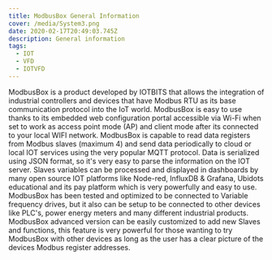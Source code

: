 ```yaml
---
title: ModbusBox General Information
cover: /media/System3.png
date: 2020-02-17T20:49:03.745Z
description: General information
tags:
  - IOT
  - VFD
  - IOTVFD
---
```

ModbusBox is a product developed by IOTBITS that allows the integration of industrial  controllers and devices that have   Modbus RTU as its base communication protocol into the IoT world. ModbusBox is easy to use thanks to its embedded web configuration portal accessible via Wi-Fi when set to work as  access point mode (AP) and client mode after its connected  to your local  WIFI network.  ModbusBox  is capable to read data registers  from Modbus slaves (maximum 4)  and  send data periodically  to cloud or local IOT services using the very popular MQTT protocol.  Data  is serialized    using  JSON format, so it's very easy to parse the information on the IOT server. Slaves variables  can be processed and displayed in dashboards  by many open source IOT platforms like Node-red, InfluxDB & Grafana,  Ubidots educational and  its pay platform which is very powerfully and easy to use.  ModbusBox   has been tested and optimized to be connected to  Variable frequency drives, but it also can be setup to be connected to other devices like PLC's, power energy meters and many different industrial products.\
ModbusBox advanced version can be easily customized to add new Slaves and functions,  this feature is very powerful for those wanting to try ModbusBox with other devices  as long as the user has a clear picture of the devices Modbus register addresses. 


